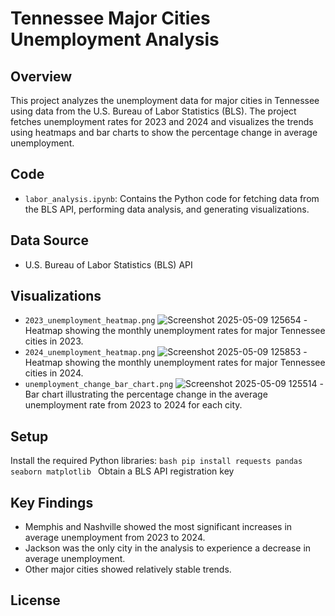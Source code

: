 # Tennessee Major Cities Unemployment Analysis

## Overview

This project analyzes the unemployment data for major cities in Tennessee using data from the U.S. Bureau of Labor Statistics (BLS). The project fetches unemployment rates for 2023 and 2024 and visualizes the trends using heatmaps and bar charts to show the percentage change in average unemployment.

## Code

- `labor_analysis.ipynb`: Contains the Python code for fetching data from the BLS API, performing data analysis, and generating visualizations.

## Data Source

- U.S. Bureau of Labor Statistics (BLS) API

## Visualizations


- `2023_unemployment_heatmap.png` ![Screenshot 2025-05-09 125654](https://github.com/user-attachments/assets/b5bcc4ce-4acd-492d-8b21-37e1f6496f96) - Heatmap showing the monthly unemployment rates for major Tennessee cities in 2023.
- `2024_unemployment_heatmap.png` ![Screenshot 2025-05-09 125853](https://github.com/user-attachments/assets/28cf4c17-d712-462a-a8be-90635cc3f9c9)  - Heatmap showing the monthly unemployment rates for major Tennessee cities in 2024.
- `unemployment_change_bar_chart.png` ![Screenshot 2025-05-09 125514](https://github.com/user-attachments/assets/dc75e689-60d6-4707-9a48-b6d082e6d273) - Bar chart illustrating the percentage change in the average unemployment rate from 2023 to 2024 for each city.

## Setup 
  Install the required Python libraries:
    ```bash
    pip install requests pandas seaborn matplotlib
    ```
  Obtain a BLS API registration key 


## Key Findings

- Memphis and Nashville showed the most significant increases in average unemployment from 2023 to 2024.
- Jackson was the only city in the analysis to experience a decrease in average unemployment.
- Other major cities showed relatively stable trends.



## License
